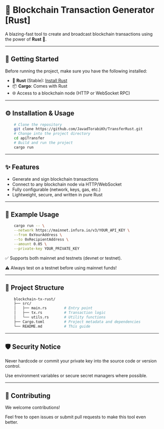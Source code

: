 # 🚀 Blockchain Transaction Generator [Rust]

A blazing-fast tool to create and broadcast blockchain transactions using the power of **Rust** 🦀.

---

## 🔧 Getting Started

Before running the project, make sure you have the following installed:

- 🦀 **Rust** (Stable): [Install Rust](https://www.rust-lang.org/tools/install)
- 📦 **Cargo**: Comes with Rust
- 🌐 Access to a blockchain node (HTTP or WebSocket RPC)

---

## ⚙️ Installation & Usage

```bash
    # Clone the repository
    git clone https://github.com/JavadTorabiKh/TransferRust.git
    # Change into the project directory
    cd apiTransfer
    # Build and run the project
    cargo run
```

---

## ✨ Features

- Generate and sign blockchain transactions
- Connect to any blockchain node via HTTP/WebSocket
- Fully configurable (network, keys, gas, etc.)
- Lightweight, secure, and written in pure Rust

---

## 🧪 Example Usage

```bash
    cargo run -- \
    --network https://mainnet.infura.io/v3/YOUR_API_KEY \
    --from 0xYourAddress \
    --to 0xRecipientAddress \
    --amount 0.05 \
    --private-key YOUR_PRIVATE_KEY
```

✅ Supports both mainnet and testnets (devnet or testnet).

⚠️ Always test on a testnet before using mainnet funds!

---

## 📁 Project Structure

```bash
    blockchain-tx-rust/
    ├── src/
    │   ├── main.rs        # Entry point
    │   ├── tx.rs          # Transaction logic
    │   └── utils.rs       # Utility functions
    ├── Cargo.toml         # Project metadata and dependencies
    └── README.md          # This guide
```

---

## 🛡️ Security Notice

Never hardcode or commit your private key into the source code or version control.

Use environment variables or secure secret managers where possible.

---


## 🤝 Contributing

We welcome contributions!

Feel free to open issues or submit pull requests to make this tool even better.


